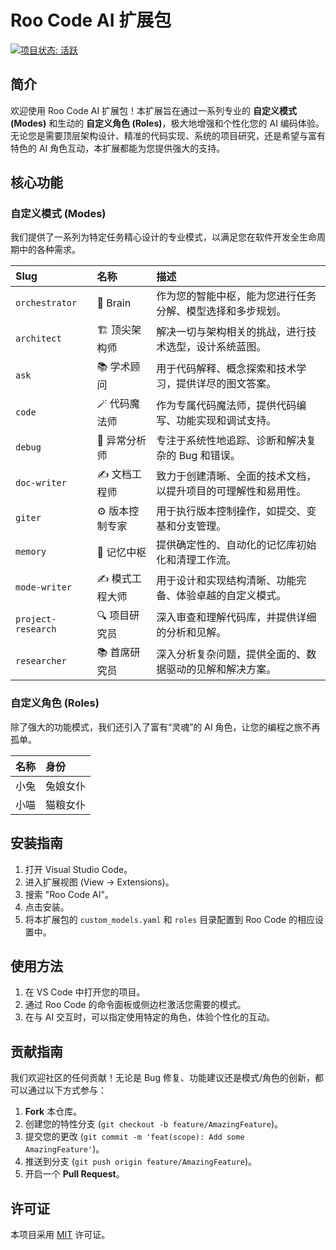 # Roo Code AI 扩展包

[![项目状态: 活跃](https://img.shields.io/badge/status-active-success.svg)](https://github.com/lazygophers/roo)

## 简介

欢迎使用 Roo Code AI 扩展包！本扩展旨在通过一系列专业的 **自定义模式 (Modes)** 和生动的 **自定义角色 (Roles)**，极大地增强和个性化您的 AI 编码体验。无论您是需要顶层架构设计、精准的代码实现、系统的项目研究，还是希望与富有特色的 AI 角色互动，本扩展都能为您提供强大的支持。

## 核心功能

### 自定义模式 (Modes)

我们提供了一系列为特定任务精心设计的专业模式，以满足您在软件开发全生命周期中的各种需求。

| Slug | 名称 | 描述 |
| :--- | :--- | :--- |
| `orchestrator` | 🧠 Brain | 作为您的智能中枢，能为您进行任务分解、模型选择和多步规划。 |
| `architect` | 🏗️ 顶尖架构师 | 解决一切与架构相关的挑战，进行技术选型，设计系统蓝图。 |
| `ask` | 📚 学术顾问 | 用于代码解释、概念探索和技术学习，提供详尽的图文答案。 |
| `code` | 🪄 代码魔法师 | 作为专属代码魔法师，提供代码编写、功能实现和调试支持。 |
| `debug` | 🔬 异常分析师 | 专注于系统性地追踪、诊断和解决复杂的 Bug 和错误。 |
| `doc-writer` | ✍️ 文档工程师 | 致力于创建清晰、全面的技术文档，以提升项目的可理解性和易用性。 |
| `giter` | ⚙️ 版本控制专家 | 用于执行版本控制操作，如提交、变基和分支管理。 |
| `memory` | 🧠 记忆中枢 | 提供确定性的、自动化的记忆库初始化和清理工作流。 |
| `mode-writer`| ✍️ 模式工程大师 | 用于设计和实现结构清晰、功能完备、体验卓越的自定义模式。 |
| `project-research`| 🔍 项目研究员 | 深入审查和理解代码库，并提供详细的分析和见解。 |
| `researcher` | 📚 首席研究员 | 深入分析复杂问题，提供全面的、数据驱动的见解和解决方案。 |

### 自定义角色 (Roles)

除了强大的功能模式，我们还引入了富有“灵魂”的 AI 角色，让您的编程之旅不再孤单。

| 名称 | 身份 |
| :--- | :--- |
| 小兔 | 兔娘女仆 |
| 小喵 | 猫粮女仆 |

## 安装指南

1.  打开 Visual Studio Code。
2.  进入扩展视图 (View -> Extensions)。
3.  搜索 "Roo Code AI"。
4.  点击安装。
5.  将本扩展包的 `custom_models.yaml` 和 `roles` 目录配置到 Roo Code 的相应设置中。

## 使用方法

1.  在 VS Code 中打开您的项目。
2.  通过 Roo Code 的命令面板或侧边栏激活您需要的模式。
3.  在与 AI 交互时，可以指定使用特定的角色，体验个性化的互动。

## 贡献指南

我们欢迎社区的任何贡献！无论是 Bug 修复、功能建议还是模式/角色的创新，都可以通过以下方式参与：

1.  **Fork** 本仓库。
2.  创建您的特性分支 (`git checkout -b feature/AmazingFeature`)。
3.  提交您的更改 (`git commit -m 'feat(scope): Add some AmazingFeature'`)。
4.  推送到分支 (`git push origin feature/AmazingFeature`)。
5.  开启一个 **Pull Request**。

## 许可证

本项目采用 [MIT](https://choosealicense.com/licenses/mit/) 许可证。